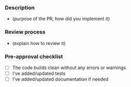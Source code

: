### Description
- (purpose of the PR, how did you implement it)

### Review process
- (explain how to review it)

### Pre-approval checklist
- [ ] The code builds clean without any errors or warnings
- [ ] I've added/updated tests
- [ ] I've added/updated documentation if needed
